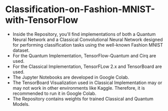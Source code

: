 # Classification-on-Fashion-MNIST-with-TensorFlow

* Inside the Repository, you'll find implementations of both a Quantum Neural Network and a Classical Convolutional Neural Network designed for performing classification tasks using the well-known Fashion MNIST dataset.
* For the Quantum Implementation, TensorFlow-Quantum and Cirq are used.
* For the Classical Implementation, TensorFLow 2.x and TensorBoard are used.
* The Jupyter Notebooks are developed in Google Colab.
* The TensorBoard Visualization used in Classical Implementation may or may not work in other environments like Kaggle. Therefore, it is recommended to run it in Google Colab.
* The Repository contains weights for trained Classical and Quantum Models. 
